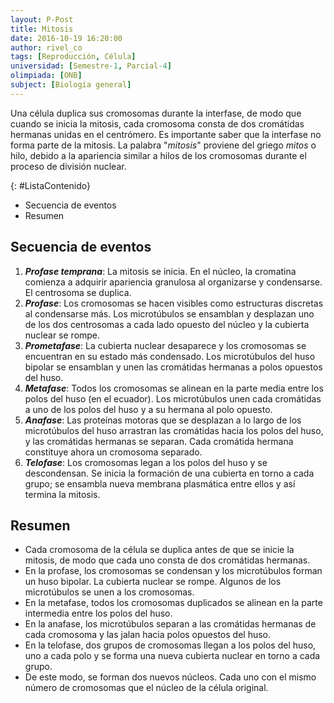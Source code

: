 ```yaml
---
layout: P-Post
title: Mitosis
date: 2016-10-19 16:20:00
author: rivel_co
tags: [Reproducción, Célula]
universidad: [Semestre-1, Parcial-4]
olimpiada: [ONB]
subject: [Biología general]
---
```


Una célula duplica sus cromosomas durante la interfase, de modo que cuando se inicia la mitosis, cada cromosoma consta de dos cromátidas hermanas unidas en el centrómero. Es importante saber que la interfase no forma parte de la mitosis. La palabra "*mitosis*" proviene del griego *mitos* o hilo, debido a la apariencia similar a hilos de los cromosomas durante el proceso de división nuclear.

{: #ListaContenido}
- Secuencia de eventos
- Resumen

## Secuencia de eventos

1. ***Profase temprana***: La mitosis se inicia. En el núcleo, la cromatina comienza a adquirir apariencia granulosa al organizarse y condensarse. El centrosoma se duplica.
2. ***Profase***: Los cromosomas se hacen visibles como estructuras discretas al condensarse más. Los microtúbulos se ensamblan y desplazan uno de los dos centrosomas a cada lado opuesto del núcleo y la cubierta nuclear se rompe.
3. ***Prometafase***: La cubierta nuclear desaparece y los cromosomas se encuentran en su estado más condensado. Los microtúbulos del huso bipolar se ensamblan y unen las cromátidas hermanas a polos opuestos del huso.
4. ***Metafase***: Todos los cromosomas se alinean en la parte media entre los polos del huso (en el ecuador). Los microtúbulos unen cada cromátidas a uno de los polos del huso y a su hermana al polo opuesto.
5. ***Anafase***: Las proteínas motoras que se desplazan a lo largo de los microtúbulos del huso arrastran las cromátidas hacia los polos del huso, y las cromátidas hermanas se separan. Cada cromátida hermana constituye ahora un cromosoma separado.
6. ***Telofase***: Los cromosomas legan a los polos del huso y se descondensan. Se inicia la formación de una cubierta en torno a cada grupo; se ensambla nueva membrana plasmática entre ellos y así termina la mitosis.

## Resumen

- Cada cromosoma de la célula se duplica antes de que se inicie la mitosis, de modo que cada uno consta de dos cromátidas hermanas.
- En la profase, los cromosomas se condensan y los microtúbulos forman un huso bipolar. La cubierta nuclear se rompe. Algunos de los microtúbulos se unen a los cromosomas.
- En la metafase, todos los cromosomas duplicados se alinean en la parte intermedia entre los polos del huso.
- En la anafase, los microtúbulos separan a las cromátidas hermanas de cada cromosoma y las jalan hacia polos opuestos del huso.
- En la telofase, dos grupos de cromosomas llegan a los polos del huso, uno a cada polo y se forma una nueva cubierta nuclear en torno a cada grupo.
- De este modo, se forman dos nuevos núcleos. Cada uno con el mismo número de cromosomas que el núcleo de la célula original.